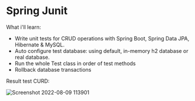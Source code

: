# Spring Junit

What i'll learn:
- Write unit tests for CRUD operations with Spring Boot, Spring Data JPA, Hibernate & MySQL.
- Auto configure test database: using default, in-memory h2 database or real database.
- Run the whole Test class in order of test methods
- Rollback database transactions

Result test CURD:

![Screenshot 2022-08-09 113901](https://user-images.githubusercontent.com/58262966/183565947-129186d5-698f-4b12-86ad-ef772d0de2a0.png)
